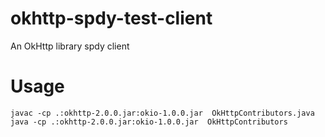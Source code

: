 okhttp-spdy-test-client
=======================

An OkHttp library spdy client


Usage
=====
`javac -cp .:okhttp-2.0.0.jar:okio-1.0.0.jar  OkHttpContributors.java`
`java -cp .:okhttp-2.0.0.jar:okio-1.0.0.jar  OkHttpContributors`
